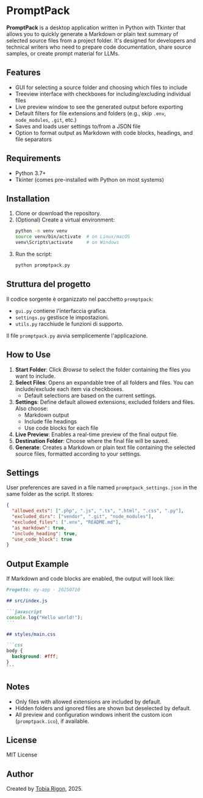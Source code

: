 # PromptPack

**PromptPack** is a desktop application written in Python with Tkinter that allows you to quickly generate a Markdown or plain text summary of selected source files from a project folder. It's designed for developers and technical writers who need to prepare code documentation, share source samples, or create prompt material for LLMs.

## Features

- GUI for selecting a source folder and choosing which files to include
- Treeview interface with checkboxes for including/excluding individual files
- Live preview window to see the generated output before exporting
- Default filters for file extensions and folders (e.g., skip `.env`, `node_modules`, `.git`, etc.)
- Saves and loads user settings to/from a JSON file
- Option to format output as Markdown with code blocks, headings, and file separators

## Requirements

- Python 3.7+
- Tkinter (comes pre-installed with Python on most systems)

## Installation

1. Clone or download the repository.
2. (Optional) Create a virtual environment:
   ```bash
   python -m venv venv
   source venv/bin/activate  # on Linux/macOS
   venv\Scripts\activate     # on Windows
   ```
3. Run the script:
   ```bash
   python promptpack.py
   ```

 
## Struttura del progetto

Il codice sorgente è organizzato nel pacchetto `promptpack`:
- `gui.py` contiene l'interfaccia grafica.
- `settings.py` gestisce le impostazioni.
- `utils.py` racchiude le funzioni di supporto.

Il file `promptpack.py` avvia semplicemente l'applicazione.

## How to Use

1. **Start Folder**: Click *Browse* to select the folder containing the files you want to include.
2. **Select Files**: Opens an expandable tree of all folders and files. You can include/exclude each item via checkboxes.
   - Default selections are based on the current settings.
3. **Settings**: Define default allowed extensions, excluded folders and files. Also choose:
   - Markdown output
   - Include file headings
   - Use code blocks for each file
4. **Live Preview**: Enables a real-time preview of the final output file.
5. **Destination Folder**: Choose where the final file will be saved.
6. **Generate**: Creates a Markdown or plain text file containing the selected source files, formatted according to your settings.

## Settings

User preferences are saved in a file named `promptpack_settings.json` in the same folder as the script. It stores:

```json
{
  "allowed_exts": [".php", ".js", ".ts", ".html", ".css", ".py"],
  "excluded_dirs": ["vendor", ".git", "node_modules"],
  "excluded_files": [".env", "README.md"],
  "as_markdown": true,
  "include_heading": true,
  "use_code_block": true
}
```

## Output Example

If Markdown and code blocks are enabled, the output will look like:

````markdown
Progetto: my-app - 20250710

## src/index.js

```javascript
console.log("Hello world!");
```

## styles/main.css

```css
body {
  background: #fff;
}
```
````

## Notes

- Only files with allowed extensions are included by default.
- Hidden folders and ignored files are shown but deselected by default.
- All preview and configuration windows inherit the custom icon (`promptpack.ico`), if available.

## License

MIT License

## Author

Created by [Tobia Rigon](https://github.com/yourprofile), 2025.
